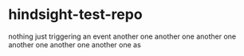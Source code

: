 # hindsight-test-repo
nothing just triggering an event
another one
another one
another one
another one
another one
another one
as
